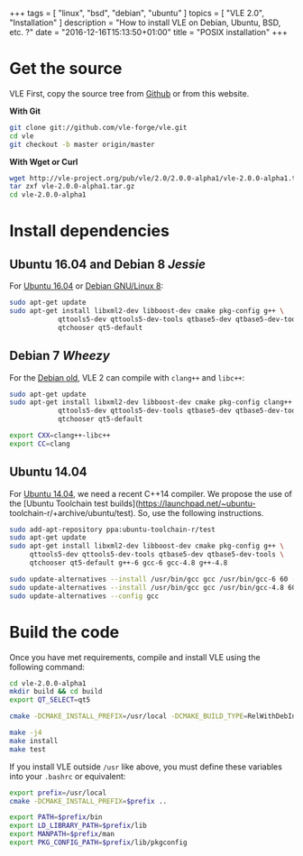 +++
tags = [ "linux", "bsd", "debian", "ubuntu" ]
topics = [ "VLE 2.0", "Installation" ]
description = "How to install VLE on Debian, Ubuntu, BSD, etc. ?"
date = "2016-12-16T15:13:50+01:00"
title = "POSIX installation"
+++

# Get the source

VLE First, copy the source tree from [Github](https://github.com/vle-forge) or
from this website.

**With Git**

````bash
git clone git://github.com/vle-forge/vle.git
cd vle
git checkout -b master origin/master
````

**With Wget or Curl**

````bash
wget http://vle-project.org/pub/vle/2.0/2.0.0-alpha1/vle-2.0.0-alpha1.tar.gz
tar zxf vle-2.0.0-alpha1.tar.gz
cd vle-2.0.0-alpha1
````
    
# Install dependencies

## Ubuntu 16.04 and Debian 8 *Jessie*

For [Ubuntu 16.04](http:://www.ubuntu.com) or [Debian GNU/Linux 8](http://www.debian.org):


````bash
sudo apt-get update
sudo apt-get install libxml2-dev libboost-dev cmake pkg-config g++ \
            qttools5-dev qttools5-dev-tools qtbase5-dev qtbase5-dev-tools \
            qtchooser qt5-default
````

## Debian 7 *Wheezy*

For the [Debian old](https://www.debian.org/releases/wheezy/), VLE 2 can compile with `clang++` and `libc++`:


````bash
sudo apt-get update
sudo apt-get install libxml2-dev libboost-dev cmake pkg-config clang++ libc++-dev linv++abi-dev \
            qttools5-dev qttools5-dev-tools qtbase5-dev qtbase5-dev-tools \
            qtchooser qt5-default

export CXX=clang++-libc++
export CC=clang
````

## Ubuntu 14.04

For [Ubuntu 14.04](http:://www.ubuntu.com), we need a recent C++14 compiler. We
propose the use of the [Ubuntu Toolchain test
builds](https://launchpad.net/~ubuntu- toolchain-r/+archive/ubuntu/test). So,
use the following instructions.

````bash
sudo add-apt-repository ppa:ubuntu-toolchain-r/test
sudo apt-get update
sudo apt-get install libxml2-dev libboost-dev cmake pkg-config g++ \
     qttools5-dev qttools5-dev-tools qtbase5-dev qtbase5-dev-tools \
     qtchooser qt5-default g++-6 gcc-6 gcc-4.8 g++-4.8

sudo update-alternatives --install /usr/bin/gcc gcc /usr/bin/gcc-6 60 --slave /usr/bin/g++ g++ /usr/bin/g++-6
sudo update-alternatives --install /usr/bin/gcc gcc /usr/bin/gcc-4.8 60 --slave /usr/bin/g++ g++ /usr/bin/g++-4.8
sudo update-alternatives --config gcc
````

# Build the code

Once you have met requirements, compile and install VLE using the following
command:

````bash
cd vle-2.0.0-alpha1
mkdir build && cd build
export QT_SELECT=qt5

cmake -DCMAKE_INSTALL_PREFIX=/usr/local -DCMAKE_BUILD_TYPE=RelWithDebInfo ..

make -j4
make install
make test
````

If you install VLE outside `/usr` like above, you must define these
variables into your `.bashrc` or equivalent:

````bash
export prefix=/usr/local
cmake -DCMAKE_INSTALL_PREFIX=$prefix ..

export PATH=$prefix/bin
export LD_LIBRARY_PATH=$prefix/lib
export MANPATH=$prefix/man
export PKG_CONFIG_PATH=$prefix/lib/pkgconfig
````
